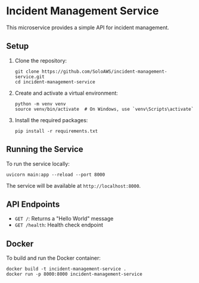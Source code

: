 # Incident Management Service

This microservice provides a simple API for incident management.

## Setup

1. Clone the repository:

   ```
   git clone https://github.com/SoloAWS/incident-management-service.git
   cd incident-management-service
   ```

2. Create and activate a virtual environment:

   ```
   python -m venv venv
   source venv/bin/activate  # On Windows, use `venv\Scripts\activate`
   ```

3. Install the required packages:
   ```
   pip install -r requirements.txt
   ```

## Running the Service

To run the service locally:

```
uvicorn main:app --reload --port 8000
```

The service will be available at `http://localhost:8000`.

## API Endpoints

- `GET /`: Returns a "Hello World" message
- `GET /health`: Health check endpoint

## Docker

To build and run the Docker container:

```
docker build -t incident-management-service .
docker run -p 8000:8000 incident-management-service
```
